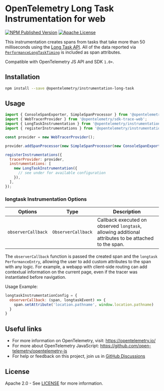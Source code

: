 # OpenTelemetry Long Task Instrumentation for web

[![NPM Published Version][npm-img]][npm-url]
[![Apache License][license-image]][license-image]

This instrumentation creates spans from tasks that take more than 50 milliseconds using the [Long Task API][mdn-long-task].
All of the data reported via [`PerformanceLongTaskTiming`][mdn-performance-long-task-timing] is included as span attributes.

Compatible with OpenTelemetry JS API and SDK `1.0+`.

## Installation

```bash
npm install --save @opentelemetry/instrumentation-long-task
```

## Usage

```js
import { ConsoleSpanExporter, SimpleSpanProcessor } from '@opentelemetry/sdk-trace-base';
import { WebTracerProvider } from '@opentelemetry/sdk-trace-web';
import { LongTaskInstrumentation } from '@opentelemetry/instrumentation-long-task';
import { registerInstrumentations } from '@opentelemetry/instrumentation';

const provider = new WebTracerProvider();

provider.addSpanProcessor(new SimpleSpanProcessor(new ConsoleSpanExporter()));

registerInstrumentations({
  tracerProvider: provider,
  instrumentations: [
    new LongTaskInstrumentation({
      // see under for available configuration
    }),
  ],
});
```

### longtask Instrumentation Options

| Options | Type | Description |
| --- | --- | --- |
| `observerCallback` | `ObserverCallback` | Callback executed on observed `longtask`, allowing additional attributes to be attached to the span. |

The `observerCallback` function is passed the created span and the `longtask` `PerformanceEntry`,
allowing the user to add custom attributes to the span with any logic.
For example, a webapp with client-side routing can add contextual information on the current page,
even if the tracer was instantiated before navigation.

Usage Example:

```js
longtaskInstrumentationConfig = {
  observerCallback: (span, longtaskEvent) => {
    span.setAttribute('location.pathname', window.location.pathname)
  }
}
```

## Useful links

- For more information on OpenTelemetry, visit: <https://opentelemetry.io/>
- For more about OpenTelemetry JavaScript: <https://github.com/open-telemetry/opentelemetry-js>
- For help or feedback on this project, join us in [GitHub Discussions][discussions-url]

## License

Apache 2.0 - See [LICENSE][license-url] for more information.

[discussions-url]: https://github.com/open-telemetry/opentelemetry-js/discussions
[license-url]: https://github.com/open-telemetry/opentelemetry-js/blob/main/LICENSE
[license-image]: https://img.shields.io/badge/license-Apache_2.0-green.svg?style=flat
[npm-url]: https://www.npmjs.com/package/@opentelemetry/instrumentation-long-task
[npm-img]: https://badge.fury.io/js/%40opentelemetry%2Finstrumentation-long-task.svg
[mdn-long-task]: https://developer.mozilla.org/en-US/docs/Web/API/Long_Tasks_API
[mdn-performance-long-task-timing]: https://developer.mozilla.org/en-US/docs/Web/API/PerformanceLongTaskTiming
